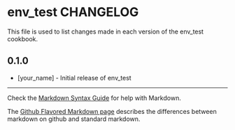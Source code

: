 env_test CHANGELOG
==================

This file is used to list changes made in each version of the env_test cookbook.

0.1.0
-----
- [your_name] - Initial release of env_test

- - -
Check the [Markdown Syntax Guide](http://daringfireball.net/projects/markdown/syntax) for help with Markdown.

The [Github Flavored Markdown page](http://github.github.com/github-flavored-markdown/) describes the differences between markdown on github and standard markdown.
